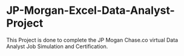 # JP-Morgan-Excel-Data-Analyst-Project
This Project is done to complete the JP Mogan Chase.co virtual Data Analyst Job Simulation and Certification.
